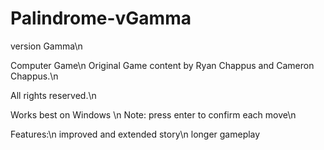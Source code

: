 # Palindrome-vGamma
version Gamma\n

Computer Game\n
Original Game content by Ryan Chappus and Cameron Chappus.\n

All rights reserved.\n

Works best on Windows \n
Note: press enter to confirm each move\n

Features:\n
improved and extended story\n
longer gameplay
